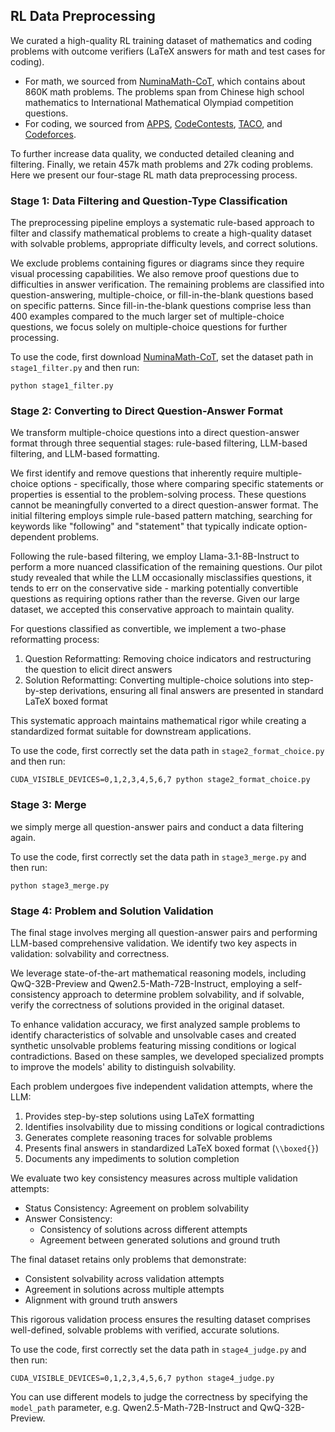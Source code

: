## RL Data Preprocessing

We curated a high-quality RL training dataset of mathematics and coding problems with outcome verifiers (LaTeX answers for math and test cases for coding).

- For math, we sourced from [NuminaMath-CoT](https://huggingface.co/datasets/AI-MO/NuminaMath-CoT),  which contains about 860K math problems. The problems span from Chinese high school mathematics to International Mathematical Olympiad competition questions.
- For coding, we sourced from [APPS](https://huggingface.co/datasets/codeparrot/apps), [CodeContests](https://huggingface.co/datasets/deepmind/code_contests), [TACO](https://huggingface.co/datasets/BAAI/TACO), and [Codeforces](https://huggingface.co/datasets/MatrixStudio/Codeforces-Python-Submissions).

To further increase data quality, we conducted detailed cleaning and filtering. Finally, we retain 457k math problems and 27k coding problems. Here we present our four-stage RL math data preprocessing process.

### Stage 1: Data Filtering and Question-Type Classification

The preprocessing pipeline employs a systematic rule-based approach to filter and classify mathematical problems to create a high-quality dataset with solvable problems, appropriate difficulty levels, and correct solutions.

We exclude problems containing figures or diagrams since they require visual processing capabilities. We also remove proof questions due to difficulties in answer verification. The remaining problems are classified into question-answering, multiple-choice, or fill-in-the-blank questions based on specific patterns. Since fill-in-the-blank questions comprise less than 400 examples compared to the much larger set of multiple-choice questions, we focus solely on multiple-choice questions for further processing.

To use the code, first download [NuminaMath-CoT](https://huggingface.co/datasets/AI-MO/NuminaMath-CoT), set the dataset path in `stage1_filter.py` and then run:

```shell
python stage1_filter.py
```

### Stage 2: Converting to Direct Question-Answer Format

We transform multiple-choice questions into a direct question-answer format through three sequential stages: rule-based filtering, LLM-based filtering, and LLM-based formatting.

We first identify and remove questions that inherently require multiple-choice options - specifically, those where comparing specific statements or properties is essential to the problem-solving process. These questions cannot be meaningfully converted to a direct question-answer format. The initial filtering employs simple rule-based pattern matching, searching for keywords like "following" and "statement" that typically indicate option-dependent problems.

Following the rule-based filtering, we employ Llama-3.1-8B-Instruct to perform a more nuanced classification of the remaining questions. Our pilot study revealed that while the LLM occasionally misclassifies questions, it tends to err on the conservative side - marking potentially convertible questions as requiring options rather than the reverse. Given our large dataset, we accepted this conservative approach to maintain quality.

For questions classified as convertible, we implement a two-phase reformatting process:

1. Question Reformatting: Removing choice indicators and restructuring the question to elicit direct answers
2. Solution Reformatting: Converting multiple-choice solutions into step-by-step derivations, ensuring all final answers are presented in standard LaTeX boxed format

This systematic approach maintains mathematical rigor while creating a standardized format suitable for downstream applications.

To use the code, first correctly set the data path in `stage2_format_choice.py` and then run:

```shell
CUDA_VISIBLE_DEVICES=0,1,2,3,4,5,6,7 python stage2_format_choice.py
```

### Stage 3: Merge

we simply merge all question-answer pairs and conduct a data filtering again.

To use the code, first correctly set the data path in `stage3_merge.py` and then run:

```shell
python stage3_merge.py
```

### Stage 4: Problem and Solution Validation

The final stage involves merging all question-answer pairs and performing LLM-based comprehensive validation. We identify two key aspects in validation: solvability and correctness.

We leverage state-of-the-art mathematical reasoning models, including QwQ-32B-Preview and Qwen2.5-Math-72B-Instruct, employing a self-consistency approach to determine problem solvability, and if solvable, verify the correctness of solutions provided in the original dataset.

To enhance validation accuracy, we first analyzed sample problems to identify characteristics of solvable and unsolvable cases and created synthetic unsolvable problems featuring missing conditions or logical contradictions. Based on these samples, we developed specialized prompts to improve the models' ability to distinguish solvability.

Each problem undergoes five independent validation attempts, where the LLM:

1. Provides step-by-step solutions using LaTeX formatting
2. Identifies insolvability due to missing conditions or logical contradictions
3. Generates complete reasoning traces for solvable problems
4. Presents final answers in standardized LaTeX boxed format (`\\boxed{}`)
5. Documents any impediments to solution completion 

We evaluate two key consistency measures across multiple validation attempts:

- Status Consistency: Agreement on problem solvability
- Answer Consistency:
  - Consistency of solutions across different attempts
  - Agreement between generated solutions and ground truth

The final dataset retains only problems that demonstrate:

- Consistent solvability across validation attempts
- Agreement in solutions across multiple attempts
- Alignment with ground truth answers

This rigorous validation process ensures the resulting dataset comprises well-defined, solvable problems with verified, accurate solutions.

To use the code, first correctly set the data path in `stage4_judge.py` and then run:

```shell
CUDA_VISIBLE_DEVICES=0,1,2,3,4,5,6,7 python stage4_judge.py
```

You can use different models to judge the correctness by specifying the `model_path` parameter, e.g. Qwen2.5-Math-72B-Instruct and QwQ-32B-Preview.